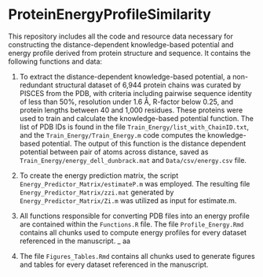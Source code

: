 # ProteinEnergyProfileSimilarity
This repository includes all the code and resource data necessary for constructing the distance-dependent knowledge-based potential and energy profile derived from protein structure and sequence. It contains the following functions and data:

1. To extract the distance-dependent knowledge-based potential, a non-redundant structural dataset of 6,944 protein chains was curated by PISCES from the PDB, with criteria including pairwise sequence identity of less than 50%, resolution under 1.6 Å, R-factor below 0.25, and protein lengths between 40 and 1,000 residues. These proteins were used to train and calculate the knowledge-based potential function. The list of PDB IDs is found in the file `Train_Energy/list_with_ChainID.txt`, and the `Train_Energy/Train_Energy.m` code computes the knowledge-based potential. The output of this function is the distance dependent potential between pair of atoms across distance, saved as `Train_Energy/energy_dell_dunbrack.mat` and `Data/csv/energy.csv` file.

2. To create the energy prediction matrix, the script `Energy_Predictor_Matrix/estimateP.m` was employed. The resulting file `Energy_Predictor_Matrix/zzi.mat` generated by `Energy_Predictor_Matrix/Zi.m` was utilized as input for estimate.m.

3. All functions responsible for converting PDB files into an energy profile are contained within the `Functions.R` file. The file `Profile_Energy.Rmd` contains all chunks used to compute energy profiles for every dataset referenced in the manuscript.
   _ aa

5. The file `Figures_Tables.Rmd` contains all chunks used to generate figures and tables for every dataset referenced in the manuscript.
